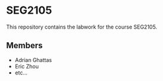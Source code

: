 # SEG2105

This repository contains the labwork for the course SEG2105.

## Members
* Adrian Ghattas
* Eric Zhou
* etc...
